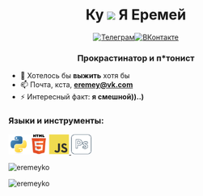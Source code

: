 <h1 align="center">Ку <img src="https://media.giphy.com/media/hvRJCLFzcasrR4ia7z/giphy.gif" width="28"> Я Еремей</h1>
<p align="center">
  <a href="https://t.me/EPEMEN"
    ><img
      src="https://img.shields.io/badge/ERE-%232E87FB?color=2D2926&style=for-the-badge&logo=telegram&logoColor=ed6f63"
      alt="Телеграм"
  /></a><a href="https://vk.com/eremey"
    ><img
      src="https://img.shields.io/badge/MEY-%232E87FB?color=ed6f63&style=for-the-badge&logo=vk&logoColor=2D2926"
      alt="ВКонтакте"
  /></a>
  <h3 align="center">Прокрастинатор и п*тонист</h3>
</p>

- 🌱 Хотелось бы **выжить** хотя бы<br/>
- 📫 Почта, кста, **eremey@vk.com**<br/>
- ⚡ Интересный факт: **я смешной))..)**


<h3 align="left">Языки и инструменты:</h3>
<a href="https://www.python.org" target="_blank"><img src="https://raw.githubusercontent.com/devicons/devicon/master/icons/python/python-original.svg" alt="python" width="40" height="40"/></a><a href="https://www.w3.org/html/" target="_blank"><img src="https://raw.githubusercontent.com/devicons/devicon/master/icons/html5/html5-original-wordmark.svg" alt="html5" width="40" height="40"/></a><a href="https://developer.mozilla.org/en-US/docs/Web/JavaScript" target="_blank"><img src="https://raw.githubusercontent.com/devicons/devicon/master/icons/javascript/javascript-original.svg" alt="javascript" width="40" height="40"/></a><a href="https://www.photoshop.com/en" target="_blank"> <img src="https://raw.githubusercontent.com/devicons/devicon/master/icons/photoshop/photoshop-line.svg" alt="photoshop" width="40" height="40"/></a>

<p><img src="https://github-readme-stats.vercel.app/api/top-langs/?username=eremeyko&layout=compact&custom_title=%D0%AF%D0%B7%D1%8B%D0%BA%D0%B8?&show_icons=true&disable_animations=false&icon_color=2D2926&title_color=ffffff&text_color=ffffff&border_color=ed6f63&bg_color=45,ed6f63,2D2926" alt="eremeyko" /></p>

<img align="center" src="https://github-readme-stats.vercel.app/api?username=eremeyko&show_icons=true&icon_color=ffe32e&title_color=ffffff&text_color=ffffff&border_color=2D2926&bg_color=45,ed6f63,2D2926&cache_seconds=1800&locale=en" alt="eremeyko" /></p>
